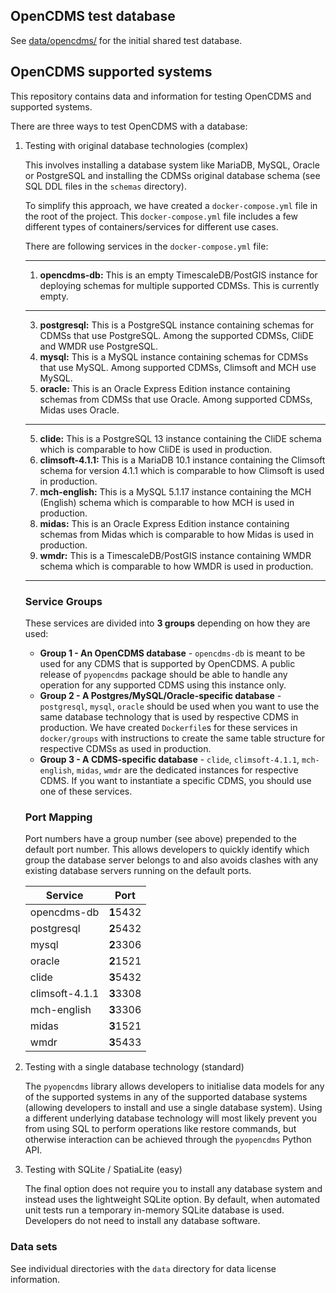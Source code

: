 ## OpenCDMS test database

See [data/opencdms/](https://github.com/opencdms/opencdms_test_data/tree/main/data/opencdms) for the initial shared test database.

## OpenCDMS supported systems

This repository contains data and information for testing OpenCDMS and supported systems.

There are three ways to test OpenCDMS with a database:
1. Testing with original database technologies (complex)

   This involves installing a database system like MariaDB, MySQL, Oracle or PostgreSQL and installing the CDMSs original database schema (see SQL DDL files in the `schemas` directory). 

    To simplify this approach, we have created a `docker-compose.yml` file in the root of the project.
    This `docker-compose.yml` file includes a few different types of containers/services for different use cases.

   There are following services in the `docker-compose.yml` file:
   
   ---
   
   1. **opencdms-db:** This is an empty TimescaleDB/PostGIS instance for deploying schemas for multiple supported CDMSs. This is currently empty.

   ---

   3. **postgresql:** This is a PostgreSQL instance containing schemas for CDMSs that use PostgreSQL. Among the supported CDMSs, CliDE and WMDR use
   PostgreSQL. 
   3. **mysql:** This is a MySQL instance containing schemas for CDMSs that use MySQL. Among supported CDMSs, Climsoft and MCH use MySQL.
   4. **oracle:** This is an Oracle Express Edition instance containing schemas from CDMSs that use Oracle. Among supported CDMSs, Midas uses Oracle.
   
   ---
   
   5. **clide:** This is a PostgreSQL 13 instance containing the CliDE schema which is comparable to how CliDE is used in production.
   6. **climsoft-4.1.1:** This is a MariaDB 10.1 instance containing the Climsoft schema for version 4.1.1 which is comparable to how Climsoft is used in production.
   7. **mch-english:** This is a MySQL 5.1.17 instance containing the MCH (English) schema which is comparable to how MCH is used in production.
   8. **midas:** This is an Oracle Express Edition instance containing schemas from Midas which is comparable to how Midas is used in production.
   9. **wmdr:** This is a TimescaleDB/PostGIS instance containing WMDR schema which is comparable to how WMDR is used in production.

   ---

   ### Service Groups

   These services are divided into **3 groups** depending on how they are used:
   - **Group 1 - An OpenCDMS database** - `opencdms-db` is meant to be used for any CDMS that is supported by OpenCDMS. A public release of `pyopencdms` package should be able to handle any operation for any supported CDMS using this instance only.
   - **Group 2 - A Postgres/MySQL/Oracle-specific database** - `postgresql`, `mysql`, `oracle` should be used when you want to use the same database technology
   that is used by respective CDMS in production. We have created `Dockerfile`s for these services in `docker/groups` with instructions to create the same table structure for respective CDMSs as used in production.
   - **Group 3 - A CDMS-specific database** - `clide`, `climsoft-4.1.1`, `mch-english`, `midas`, `wmdr` are the dedicated instances for respective CDMS. If you want to instantiate a specific CDMS, you should use one of these services.
   
   ### Port Mapping
   
   Port numbers have a group number (see above) prepended to the default port number. This allows developers to quickly identify which group the database server belongs to and also avoids clashes with any existing database servers running on the default ports.
   
   | Service | Port |
   |---------|------|
   | opencdms-db | **1**5432 |
   | postgresql | **2**5432 |
   | mysql | **2**3306 |
   | oracle | **2**1521 |
   | clide | **3**5432 |
   | climsoft-4.1.1 |  **3**3308 |
   | mch-english |  **3**3306 |
   | midas | **3**1521 |
   | wmdr | **3**5433 |
   

2. Testing with a single database technology (standard)

    The `pyopencdms` library allows developers to initialise data models for any of the supported systems in any of the supported database systems (allowing developers to install and use a single database system). Using a different underlying database technology will most likely prevent you from using SQL to perform operations like restore commands, but otherwise interaction can be achieved through the `pyopencdms` Python API.

3. Testing with SQLite / SpatiaLite (easy)

    The final option does not require you to install any database system and instead uses the lightweight SQLite option. By default, when automated unit tests run a temporary in-memory SQLite database is used. Developers do not need to install any database software.


### Data sets

See individual directories with the `data` directory for data license information.
